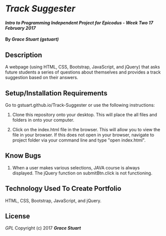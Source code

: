 # _Track Suggester_

#### _Intro to Programming Independent Project for Epicodus - Week Two 17 February 2017_

#### By _**Grace Stuart (gstuart)**_

## Description
A webpage (using HTML, CSS, Bootstrap, JavaScript, and jQuery) that asks future students a series of questions about themselves and provides a track suggestion based on their answers.

## Setup/Installation Requirements
Go to gstuart.github.io/Track-Suggester or use the following instructions:

1. Clone this repository onto your desktop. This will place the all files and folders in onto your computer.

2. Click on the index.html file in the browser. This will allow you to view the file in your browser. If this does not open in your browser, navigate to project folder via your command line and type "open index.html".

## Know Bugs
1. When a user makes various selections, JAVA course is always displayed. The jQuery function on submitBtn.click is not functioning. 

## Technology Used To Create Portfolio
HTML, CSS, Bootstrap, JavaScript, and jQuery.

## License
*GPL*
Copyright (c) 2017 **_Grace Stuart_**
